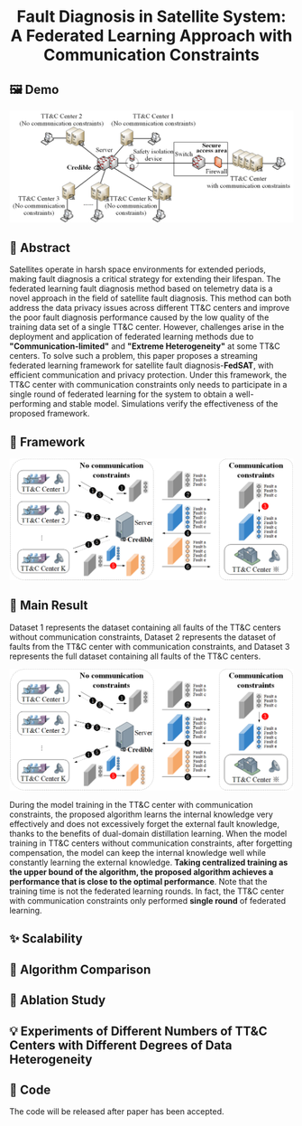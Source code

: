 <div align="center">

  <h1 align="center">Fault Diagnosis in Satellite System: A Federated Learning Approach with Communication Constraints</h1>

</div>

## 🖼️ Demo
<div align="center">
<img width="800" alt="image" src="figs/system model.png">
</div>

 ## 📝 Abstract

Satellites operate in harsh space environments for extended periods, making fault diagnosis a critical strategy for extending their lifespan. The federated learning fault diagnosis method based on telemetry data is a novel approach in the field of satellite fault diagnosis. This method can both address the data privacy issues across different TT\&C centers and improve the poor fault diagnosis performance caused by the low quality of the training data set of a single TT\&C center. However, challenges arise in the deployment and application of federated learning methods due to **"Communication-limited"** and **"Extreme Heterogeneity"**  at some TT\&C centers. To solve such a problem, this paper proposes a streaming federated learning framework for satellite fault diagnosis-**FedSAT**, with efficient communication and privacy protection. Under this framework, the TT\&C center with communication constraints only needs to participate in a single round of federated learning for the system to obtain a well-performing and stable model. Simulations verify the effectiveness of the proposed framework.

## 🧱 Framework

<div align="center">
<img width="800" alt="image" src="figs/Streaming federated learning framework.png">
</div>

##  🚩 Main Result

Dataset 1 represents the dataset containing all faults of the TT\&C centers without communication constraints, Dataset 2 represents the dataset of faults from the TT\&C center with communication constraints, and Dataset 3 represents the full dataset containing all faults of the TT\&C centers. 

<div align="center">
<img width="800" alt="image" src="figs/Streaming federated learning framework.png">
</div>

During the model training in the TT\&C center with communication constraints, the proposed algorithm learns the internal knowledge very effectively and does not excessively forget the external fault knowledge, thanks to the benefits of dual-domain distillation learning. When the model training in TT\&C centers without communication constraints, after forgetting compensation, the model can keep the internal knowledge well while constantly learning the external knowledge. **Taking centralized training as the upper bound of the algorithm, the proposed algorithm achieves a performance that is close to the optimal performance**. Note that the training time is not the federated learning rounds. In fact, the TT&C center with communication constraints only performed **single round** of federated learning.

## ✨ Scalability

## 🔭 Algorithm Comparison

## 🎉 Ablation Study

## 💡 Experiments of Different Numbers of TT&C Centers with Different Degrees of Data Heterogeneity

## 🚀 Code
The code will be released after paper has been accepted.

